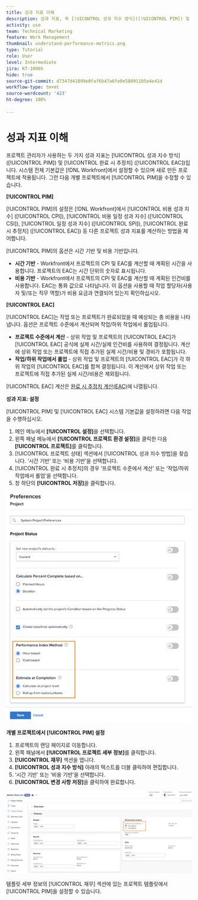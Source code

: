 ```yaml
---
title: 성과 지표 이해
description: 성과 지표, 즉 [!UICONTROL 성과 지수 방식]([!UICONTROL PIM]) 및 [!UICONTROL 완료 시 추정치]([!UICONTROL EAC])를 사용하는 방법에 대해 알아봅니다.
activity: use
team: Technical Marketing
feature: Work Management
thumbnail: understand-performance-metrics.png
type: Tutorial
role: User
level: Intermediate
jira: KT-10065
hide: true
source-git-commit: d7347d41099e0faf6b47a6fe0e58091105e4e41d
workflow-type: tm+mt
source-wordcount: '423'
ht-degree: 100%

---
```


# 성과 지표 이해

프로젝트 관리자가 사용하는 두 가지 성과 지표는 [!UICONTROL 성과 지수 방식] ([!UICONTROL PIM]) 및 [!UICONTROL 완료 시 추정치] ([!UICONTROL EAC])입니다. 시스템 전체 기본값은 [!DNL Workfront]에서 설정할 수 있으며 새로 만든 프로젝트에 적용됩니다. 그런 다음 개별 프로젝트에서 [!UICONTROL PIM]을 수정할 수 있습니다.

**[!UICONTROL PIM]**

[!UICONTROL PIM]의 설정은 [!DNL Workfront]에서 [!UICONTROL 비용 성과 지수] ([!UICONTROL CPI]), [!UICONTROL 비용 일정 성과 지수] ([!UICONTROL CSI]), [!UICONTROL 일정 성과 지수] ([!UICONTROL SPI]), [!UICONTROL 완료 시 추정치] ([!UICONTROL EAC]) 등 다른 프로젝트 성과 지표를 계산하는 방법을 제어합니다.

[!UICONTROL PIM]의 옵션은 시간 기반 및 비용 기반입니다.

* **시간 기반** - Workfront에서 프로젝트의 CPI 및 EAC를 계산할 때 계획된 시간을 사용합니다. 프로젝트의 EAC는 시간 단위의 숫자로 표시됩니다.
* **비용 기반** - Workfront에서 프로젝트의 CPI 및 EAC를 계산할 때 계획된 인건비를 사용합니다. EAC는 통화 값으로 나타납니다. 이 옵션을 사용할 때 작업 할당자(사용자 및/또는 직무 역할)가 비용 요금과 연결되어 있는지 확인하십시오.

**[!UICONTROL EAC]**

[!UICONTROL EAC]는 작업 또는 프로젝트가 완료되었을 때 예상되는 총 비용을 나타냅니다. 옵션은 프로젝트 수준에서 계산되며 작업/하위 작업에서 롤업됩니다.

* **프로젝트 수준에서 계산** - 상위 작업 및 프로젝트의 [!UICONTROL EAC]가 [!UICONTROL EAC] 공식에 실제 시간/실제 인건비를 사용하여 결정됩니다. 계산에 상위 작업 또는 프로젝트에 직접 추가된 실제 시간/비용 및 경비가 포함됩니다.
* **작업/하위 작업에서 롤업** - 상위 작업 및 프로젝트의 [!UICONTROL EAC]가 각 하위 작업의 [!UICONTROL EAC]를 합쳐 결정됩니다. 이 계산에서 상위 작업 또는 프로젝트에 직접 추가된 실제 시간/비용은 제외됩니다.

[!UICONTROL EAC] 계산은 [완료 시 추정치 계산(EAC)](https://experienceleague.adobe.com/docs/workfront/using/manage-work/projects/project-finances/calculate-eac.html?lang=ko-KR)에 나열됩니다.

**성과 지표: 설정**

[!UICONTROL PIM] 및 [!UICONTROL EAC] 시스템 기본값을 설정하려면 다음 작업을 수행하십시오.

1. 메인 메뉴에서 **[!UICONTROL 설정]**&#x200B;을 선택합니다.
1. 왼쪽 패널 메뉴에서 **[!UICONTROL 프로젝트 환경 설정]**&#x200B;을 클릭한 다음 **[!UICONTROL 프로젝트]**&#x200B;를 클릭합니다.
1. [!UICONTROL 프로젝트 상태] 섹션에서 [!UICONTROL 성과 지수 방법]을 찾습니다. ‘시간 기반’ 또는 ‘비용 기반’을 선택합니다.
1. [!UICONTROL 완료 시 추정치]의 경우 ‘프로젝트 수준에서 계산’ 또는 ‘작업/하위 작업에서 롤업’을 선택합니다.
1. 창 하단의 **[!UICONTROL 저장]**&#x200B;을 클릭합니다.

![[!UICONTROL 프로젝트 환경 설정] 화면의 이미지](assets/setting-up-finances-1.png)

**개별 프로젝트에서 [!UICONTROL PIM] 설정**

1. 프로젝트의 랜딩 페이지로 이동합니다.
1. 왼쪽 패널에서 **[!UICONTROL 프로젝트 세부 정보]**&#x200B;를 클릭합니다.
1. **[!UICONTROL 재무]** 섹션을 엽니다.
1. **[!UICONTROL 성과 지수 방식]** 아래의 텍스트를 더블 클릭하여 편집합니다.
1. ‘시간 기반’ 또는 ‘비용 기반’을 선택합니다.
1. **[!UICONTROL 변경 사항 저장]**&#x200B;을 클릭하여 완료합니다.

![[!UICONTROL 프로젝트 세부 정보] 화면의 이미지](assets/setting-up-finances-2.png)

템플릿 세부 정보의 [!UICONTROL 재무] 섹션에 있는 프로젝트 템플릿에서 [!UICONTROL PIM]을 설정할 수 있습니다.

